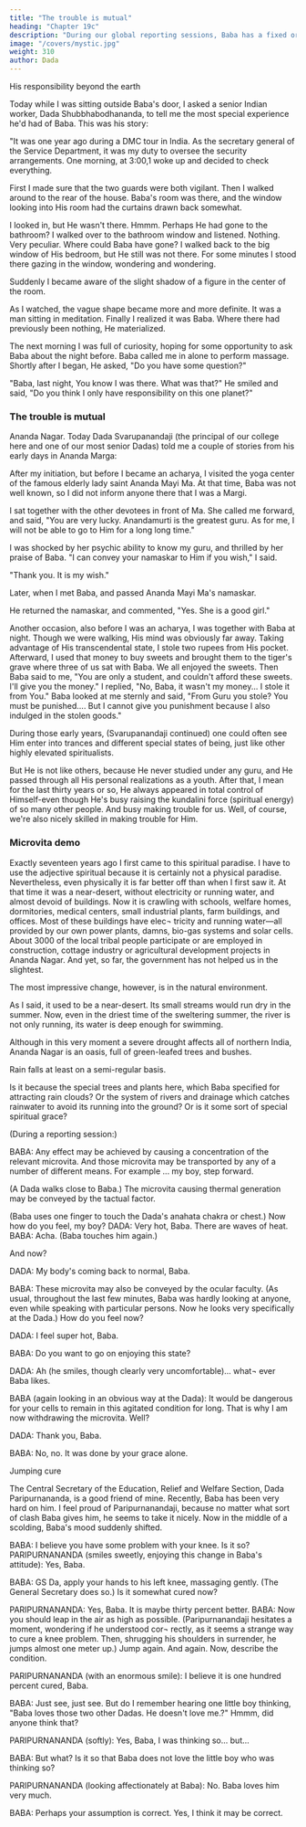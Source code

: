 ```yaml
---
title: "The trouble is mutual"
heading: "Chapter 19c"
description: "During our global reporting sessions, Baba has a fixed order in which He calls the representatives from the different sectors of the world"
image: "/covers/mystic.jpg"
weight: 310
author: Dada
---
```




His responsibility beyond the earth 

Today while I was sitting outside Baba's door, I asked a senior Indian worker, Dada Shubbhabodhananda, to tell me the most special experience he'd had of Baba. This was his story: 

"It was one year ago during a DMC tour in India. As the secretary general of the Service Department, it was my duty to oversee the security arrangements. One morning, at 3:00,1 woke up and decided to 
check everything. 

First I made sure that the two guards were both vigilant. Then I walked around to the rear of the house. Baba's room was there, and the window looking into His room had the curtains drawn 
back somewhat. 

I looked in, but He wasn't there. Hmmm. Perhaps He had gone to the bathroom? I walked over to the bathroom window and listened. Nothing. Very peculiar. Where could Baba have gone? I walked 
back to the big window of His bedroom, but He still was not there. For 
some minutes I stood there gazing in the window, wondering and 
wondering. 

Suddenly I became aware of the slight shadow of a figure in the 
center of the room. 

As I watched, the vague shape became more and 
more definite. It was a man sitting in meditation. Finally I realized it 
was Baba. Where there had previously been nothing, He materialized. 

The next morning I was full of curiosity, hoping for some opportunity to ask Baba about the night before. Baba called me in alone to perform massage. Shortly after I began, He asked, "Do you have some question?" 

"Baba, last night, You know I was there. What was that?" He smiled 
and said, "Do you think I only have responsibility on this one planet?" 


### The trouble is mutual

Ananda Nagar. Today Dada Svarupanandaji (the principal of our 
college here and one of our most senior Dadas) told me a couple of 
stories from his early days in Ananda Marga: 

After my initiation, but before I became an acharya, I visited the yoga 
center of the famous elderly lady saint Ananda Mayi Ma. At that time, 
Baba was not well known, so I did not inform anyone there that I was a 
Margi. 

I sat together with the other devotees in front of Ma. She called me 
forward, and said, "You are very lucky. Anandamurti is the greatest guru. 
As for me, I will not be able to go to Him for a long long time." 

I was shocked by her psychic ability to know my guru, and thrilled by 
her praise of Baba. "I can convey your namaskar to Him if you wish," I 
said. 

"Thank you. It is my wish." 

Later, when I met Baba, and passed Ananda Mayi Ma's namaskar. 

He returned the namaskar, and commented, "Yes. She is a good girl." 

Another occasion, also before I was an acharya, I was together with 
Baba at night. Though we were walking, His mind was obviously far 
away. Taking advantage of His transcendental state, I stole two rupees 
from His pocket. Afterward, I used that money to buy sweets and 
brought them to the tiger's grave where three of us sat with Baba. We all 
enjoyed the sweets. Then Baba said to me, "You are only a student, and 
couldn't afford these sweets. I'll give you the money." I replied, "No, 
Baba, it wasn't my money... I stole it from You." Baba looked at me 
sternly and said, "From Guru you stole? You must be punished.... But I 
cannot give you punishment because I also indulged in the stolen goods." 

During those early years, (Svarupanandaji continued) one could often see Him enter into trances and different special states of being, just like other highly elevated spiritualists. 

But He is not like others, because 
He never studied under any guru, and He passed through all His personal realizations as a youth. After that, I mean for the last thirty years or so, He always appeared in total control of Himself-even though He's busy raising the kundalini force (spiritual energy) of so many other people. And busy making trouble for us. Well, of course, we're also 
nicely skilled in making trouble for Him. 


### Microvita demo 

Exactly seventeen years ago I first came to this spiritual paradise. I 
have to use the adjective spiritual because it is certainly not a physical 
paradise. Nevertheless, even physically it is far better off than when I 
first saw it. At that time it was a near-desert, without electricity or 
running water, and almost devoid of buildings. Now it is crawling with 
schools, welfare homes, dormitories, medical centers, small industrial 
plants, farm buildings, and offices. Most of these buildings have elec¬ 
tricity and running water—all provided by our own power plants, 
damns, bio-gas systems and solar cells. About 3000 of the local tribal 
people participate or are employed in construction, cottage industry or 
agricultural development projects in Ananda Nagar. And yet, so far, the 
government has not helped us in the slightest. 

The most impressive change, however, is in the natural environment. 

As I said, it used to be a near-desert. Its small streams would run dry in the summer. Now, even in the driest time of the sweltering summer, the river is not only running, its water is deep enough for swimming. 

Although in this very moment a severe drought affects all of northern India, Ananda Nagar is an oasis, full of green-leafed trees and bushes. 

Rain falls at least on a semi-regular basis. 

Is it because the special trees and plants here, which Baba specified for attracting rain clouds? Or the system of rivers and drainage which catches rainwater to avoid its running into the ground? Or is it some sort of special spiritual grace? 

(During a reporting session:) 

BABA: Any effect may be achieved by causing a concentration of the relevant microvita. And those microvita may be transported by any of a number of different means. For example ... my boy, step forward. 

(A Dada walks close to Baba.) The microvita causing thermal generation may be conveyed by the tactual factor. 

(Baba uses one finger to touch the Dada's anahata chakra or chest.) Now how do you feel, my boy? DADA: Very hot, Baba. There are waves of heat. BABA: Acha. (Baba 
touches him again.) 

And now? 

DADA: My body's coming back to normal, Baba. 

BABA: These microvita may also be conveyed by the ocular faculty. 
(As usual, throughout the last few minutes, Baba was hardly looking at 
anyone, even while speaking with particular persons. Now he looks very 
specifically at the Dada.) How do you feel now? 

DADA: I feel super hot, Baba. 

BABA: Do you want to go on enjoying this state? 

DADA: Ah (he smiles, though clearly very uncomfortable)... what¬ 
ever Baba likes. 

BABA (again looking in an obvious way at the Dada): It would be 
dangerous for your cells to remain in this agitated condition for long. 
That is why I am now withdrawing the microvita. Well? 

DADA: Thank you, Baba. 

BABA: No, no. It was done by your grace alone. 

Jumping cure 

The Central Secretary of the Education, Relief and Welfare Section, 
Dada Paripurnananda, is a good friend of mine. Recently, Baba has been 
very hard on him. I feel proud of Paripurnanandaji, because no matter 
what sort of clash Baba gives him, he seems to take it nicely. Now in the 
middle of a scolding, Baba's mood suddenly shifted. 

BABA: I believe you have some problem with your knee. Is it so? 
PARIPURNANANDA (smiles sweetly, enjoying this change in Baba's 
attitude): Yes, Baba. 

BABA: GS Da, apply your hands to his left knee, massaging gently. 
(The General Secretary does so.) Is it somewhat cured now? 

PARIPURNANANDA: Yes, Baba. It is maybe thirty percent better. 
BABA: Now you should leap in the air as high as possible. 
(Paripurnanandaji hesitates a moment, wondering if he understood cor¬ 
rectly, as it seems a strange way to cure a knee problem. Then, shrugging 
his shoulders in surrender, he jumps almost one meter up.) Jump again. 
And again. Now, describe the condition. 

PARIPURNANANDA (with an enormous smile): I believe it is one 
hundred percent cured, Baba. 

BABA: Just see, just see. But do I remember hearing one little boy 
thinking, "Baba loves those two other Dadas. He doesn't love me.?" 
Hmmm, did anyone think that? 

PARIPURNANANDA (softly): Yes, Baba, I was thinking so... but... 

BABA: But what? Is it so that Baba does not love the little boy who 
was thinking so? 

PARIPURNANANDA (looking affectionately at Baba): No. Baba 
loves him very much. 

BABA: Perhaps your assumption is correct. Yes, I think it may be 
correct. 

